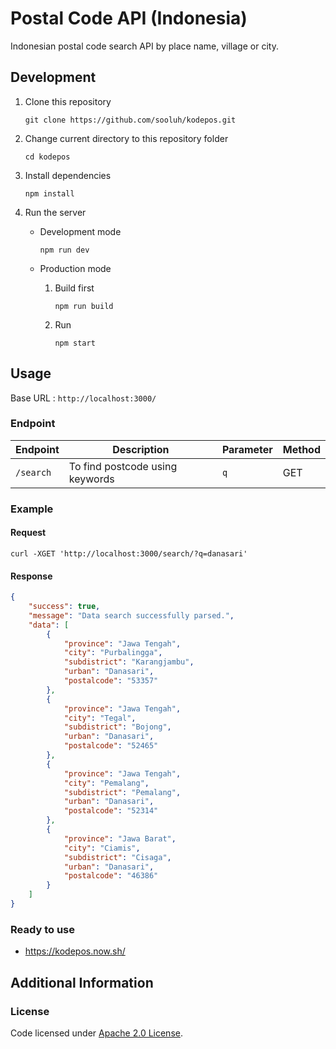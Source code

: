 # Postal Code API (Indonesia)

Indonesian postal code search API by place name, village or city.

## Development

1. Clone this repository
    ```
    git clone https://github.com/sooluh/kodepos.git
    ```

2. Change current directory to this repository folder
    ```
    cd kodepos
    ```
    
3. Install dependencies
    ```
    npm install
    ```
    
4. Run the server
    
    - Development mode
        ```
        npm run dev
        ```
    
    - Production mode
        1. Build first
           ```
           npm run build
           ```
           
        2. Run
           ```
           npm start
           ```

## Usage

Base URL : `http://localhost:3000/`

### Endpoint

| Endpoint  | Description                     | Parameter | Method |
| --------- | ------------------------------- | --------- | ------ |
| `/search` | To find postcode using keywords | `q`       | GET    |

### Example

#### Request

```curl
curl -XGET 'http://localhost:3000/search/?q=danasari'
```

#### Response

```json
{
    "success": true,
    "message": "Data search successfully parsed.",
    "data": [
        {
            "province": "Jawa Tengah",
            "city": "Purbalingga",
            "subdistrict": "Karangjambu",
            "urban": "Danasari",
            "postalcode": "53357"
        },
        {
            "province": "Jawa Tengah",
            "city": "Tegal",
            "subdistrict": "Bojong",
            "urban": "Danasari",
            "postalcode": "52465"
        },
        {
            "province": "Jawa Tengah",
            "city": "Pemalang",
            "subdistrict": "Pemalang",
            "urban": "Danasari",
            "postalcode": "52314"
        },
        {
            "province": "Jawa Barat",
            "city": "Ciamis",
            "subdistrict": "Cisaga",
            "urban": "Danasari",
            "postalcode": "46386"
        }
    ]
}
```

### Ready to use

- https://kodepos.now.sh/

## Additional Information

### License

Code licensed under [Apache 2.0 License](https://github.com/sooluh/kodepos/blob/main/LICENSE).
